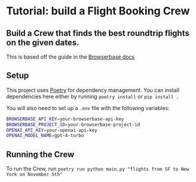 # Tutorial: build a Flight Booking Crew
## Build a Crew that finds the best roundtrip flights on the given dates.

This is based off the guide in the [Browserbase docs](https://docs.browserbase.com/integrations/crew-ai/build-a-flight-booker)

## Setup

This project uses [Poetry](https://python-poetry.org/) for dependency management.
You can install dependencies here either by running `poetry install` or `pip install .`

You will also need to set up a `.env` file with the following variables:

```bash
BROWSERBASE_API_KEY=your-browserbase-api-key
BROWSERBASE_PROJECT_ID=your-browserbase-project-id
OPENAI_API_KEY=your-openai-api-key
OPENAI_MODEL_NAME=gpt-4-turbo
```

## Running the Crew

To run the Crew, run `poetry run python main.py "flights from SF to New York on November 5th"`

